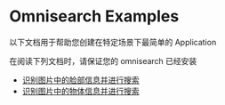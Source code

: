 # Omnisearch Examples

以下文档用于帮助您创建在特定场景下最简单的 Application

在阅读下列文档时，请保证您的 omnisearch 已经安装

- [识别图片中的脸部信息并进行搜索](https://github.com/zilliztech/omnisearch/blob/master/docs/examples/face.md)
- [识别图片中的物体信息并进行搜索](https://github.com/zilliztech/omnisearch/blob/master/docs/examples/object.md)
